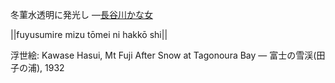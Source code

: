 冬菫水透明に発光し
—[長谷川かな女](https://ja.wikipedia.org/wiki/長谷川かな女)

||fuyusumire mizu tōmei ni hakkō shi||

浮世絵: Kawase Hasui, Mt Fuji After Snow at Tagonoura Bay — 富士の雪渓(田子の浦), 1932